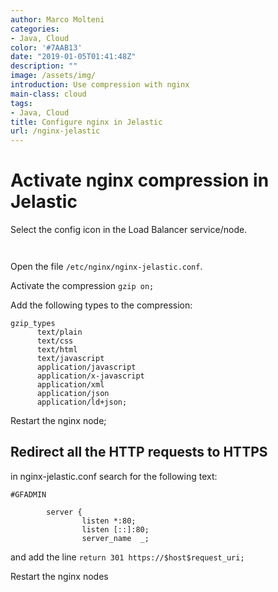```yaml
---
author: Marco Molteni
categories:
- Java, Cloud
color: '#7AAB13'
date: "2019-01-05T01:41:48Z"
description: ""
image: /assets/img/
introduction: Use compression with nginx
main-class: cloud
tags:
- Java, Cloud
title: Configure nginx in Jelastic
url: /nginx-jelastic
---
```


# Activate nginx compression in Jelastic

Select the config icon in the Load Balancer service/node.

[<img src="/assets/img/uploads/2019/nginx_1.jpg" alt=""/>]({{site.baseurl}}/assets/img/uploads/2019/nginx_1.jpg)

[<img src="/assets/img/uploads/2019/nginx_2.jpg" alt=""/>]({{site.baseurl}}/assets/img/uploads/2019/nginx_2.jpg)



Open the file `/etc/nginx/nginx-jelastic.conf`.

Activate the compression `gzip on;`

Add the following types to the compression:
```
gzip_types
      text/plain
      text/css
      text/html
      text/javascript
      application/javascript
      application/x-javascript
      application/xml
      application/json
      application/ld+json;
```

Restart the nginx node;

## Redirect all the HTTP requests to HTTPS

in nginx-jelastic.conf search for the following text:
```
#GFADMIN

        server {
                listen *:80;
                listen [::]:80;
                server_name  _;
```

and add the line 
`return 301 https://$host$request_uri;`

Restart the nginx nodes